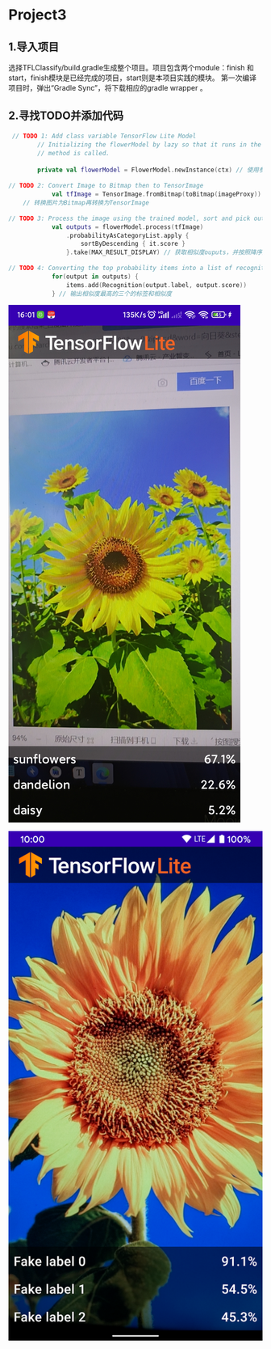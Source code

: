 # Project3

## 1.导入项目

选择TFLClassify/build.gradle生成整个项目。项目包含两个module：finish 和 start，finish模块是已经完成的项目，start则是本项目实践的模块。
第一次编译项目时，弹出“Gradle Sync”，将下载相应的gradle wrapper 。

## 2.寻找TODO并添加代码

``` kotlin
 // TODO 1: Add class variable TensorFlow Lite Model
        // Initializing the flowerModel by lazy so that it runs in the same thread when the process
        // method is called.

        private val flowerModel = FlowerModel.newInstance(ctx) // 使用参数为ctx的构造方法构造FlowerModel对象
```

``` kotlin
// TODO 2: Convert Image to Bitmap then to TensorImage
            val tfImage = TensorImage.fromBitmap(toBitmap(imageProxy))
	// 转换图片为Bitmap再转换为TensorImage
```

``` kotlin
// TODO 3: Process the image using the trained model, sort and pick out the top results
            val outputs = flowerModel.process(tfImage)
                .probabilityAsCategoryList.apply {
                    sortByDescending { it.score }
                }.take(MAX_RESULT_DISPLAY) // 获取相似度ouputs，并按照降序排序，取相似度最高的为结果
```

``` kotlin
// TODO 4: Converting the top probability items into a list of recognitions
            for(output in outputs) {
                items.add(Recognition(output.label, output.score))
            } // 输出相似度最高的三个的标签和相似度
```

![image-12](photo/12.jpg)

![image-13](photo/13.png)
